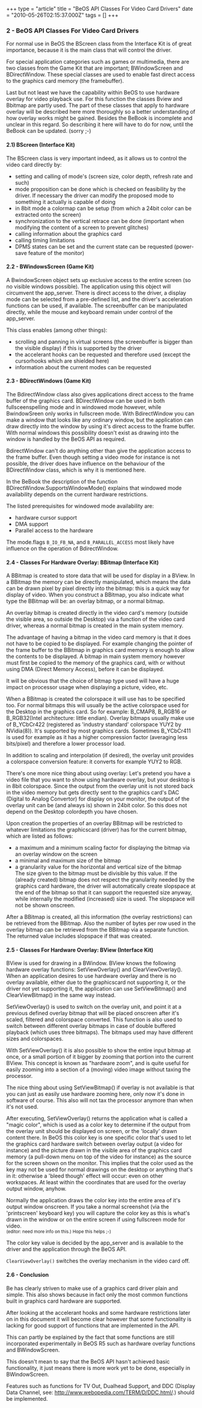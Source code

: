 +++
type = "article"
title = "BeOS API Classes For Video Card Drivers"
date = "2010-05-26T02:15:37.000Z"
tags = []
+++

<h3>2 - BeOS API Classes For Video Card Drivers</h3>

<p>For normal use in BeOS the BScreen class from the Interface Kit is of great importance, because it is the main class that will control the driver. </p>

<p>For special application categories such as games or multimedia, there are two classes from the Game Kit that are important; BWindowScreen and BDirectWindow. These special classes are used to enable fast direct access to the graphics card memory (the framebuffer). </p>

<p>Last but not least we have the capability within BeOS to use hardware overlay for video playback use. For this function the classes Bview and Bbitmap are partly used. The part of these classes that apply to hardware overlay will be described here more thoroughly so a better understanding of how overlay works might be gained. Besides the BeBook is incomplete and unclear in this regard. So describing it here will have to do for now, until the BeBook can be updated.  (sorry ;-) </p>


<a name="2.1"></a>
<h4>2.1) BScreen (Interface Kit)</h4>
<p>The BScreen class is very important indeed, as it allows us to control the video card directly by:

<ul>
    <li>setting and calling of mode's (screen size, color depth, refresh rate and such)</li>
    <li>mode proposition can be done which is checked on feasibility by the driver. If necessary the driver can modify the proposed mode to something it actually is capable of doing</li>
    <li>in 8bit mode a colormap can be setup (from which a 24bit color can be extracted onto the screen)</li>
    <li>synchronization to the vertical retrace can be done (important when modifying the content of a screen to prevent glitches)</li>
    <li>calling information about the graphics card</li>
    <li>calling timing limitations</li>
    <li>DPMS states can be set and the current state can be requested (power-save feature of the monitor)</li>
</ul></p>


<a name="2.2"></a>
<h4>2.2 - BWindowsScreen (Game Kit)</h4>
<p>A BwindowScreen object sets up exclusive access to the entire screen (so no visible windows possible). The application using this object will circumvent the app_server. There is direct access to the driver, a display mode can be selected from a pre-defined list, and the driver's acceleration functions can be used, if available. The screenbuffer can be manipulated directly, while the mouse and keyboard remain under control of the app_server. </p>

<p>This class enables (among other things):
<ul>
    <li>scrolling and panning in virtual screens (the screenbuffer is bigger than the visible display) if 
        this is supported by the driver</li>
    <li>the accelerant hooks can be requested and therefore used (except the cursorhooks which are shielded here)</li>
    <li>information about the current modes can be requested</li>
</ul></p>


<a name="2.3"></a>
<h4>2.3 - BDirectWindows (Game Kit)</h4>
<p>The BdirectWindow class also gives applications direct access to the frame buffer of the graphics card. BDirectWindow can be used in both fullsceenspelling mode and in windowed mode however, while BwindowSreen only works in fullscreen mode. With BdirectWindow you can make a window that looks like any ordinary window, but the application can draw directly into the window by using it's direct access to the frame buffer. With normal windows this possibility doesn't exist as drawing into the window is handled by the BeOS API as required. </p>

<p>BdirectWindow can't do anything other than give the application access to the frame buffer. Even though setting a video mode for instance is not possible, the driver does have influence on the behaviour of the BDirectWindow class, which is why it is mentioned here. </p>

<p>In the BeBook the description of the function BDirectWindow.SupportsWindowMode() explains that windowed mode availability depends on the current hardware restrictions. </p>

<p>The listed prerequisites for windowed mode availability are:
<ul>
    <li>hardware cursor support</li>
    <li>DMA support</li>
    <li>Parallel access to the hardware</li>
</ul></p>

<p>The mode.flags <code>B_IO_FB_NA</code>, and <code>B_PARALLEL_ACCESS</code> most likely have influence on the operation of BdirectWindow. </p>


<a name="2.4"></a>
<h4>2.4 - Classes For Hardware Overlay: BBitmap (Interface Kit)</h4>
<p>A BBitmap is created to store data that will be used for display in a BView. In a BBitmap the memory can be directly manipulated, which means  the data can be drawn pixel by pixel directly into the bitmap: this is a quick way for display of video. When you construct a BBitmap, you also indicate what type the BBitmap will be: an overlay bitmap, or a normal bitmap. </p>

<p>An overlay bitmap is created directly in the video card's memory (outside the visible area, so outside the Desktop) via a function of the video card driver, whereas a normal bitmap is created in the main system memory. </p>

<p>The advantage of having a bitmap in the video card memory is that it does not have to be copied to be displayed. For example changing the pointer of the frame buffer to the BBitmap in graphics card memory is enough to allow the contents to be displayed. A bitmap in main system memory however must first be copied to the memory of the graphics card, with or without using DMA (Direct Memory Access), before it can be displayed.</p>

<p>It will be obvious that the choice of bitmap type used will have a huge impact on processor usage when displaying a picture, video, etc. </p>

<p>When a BBitmap is created the colorspace it will use has to be specified too. For normal bitmaps this will usually be the active colorspace used for the Desktop in the graphics card. So for example: B_CMAP8, B_RGB16 or B_RGB32(Intel architecture: little endian). Overlay bitmaps usually make use of B_YCbCr422 (registered as 'industry standard' colorspace YUY2 by NVidia(8)). It's supported by most graphics cards. Sometimes B_YCbCr411 is used for example as it has a higher compression factor (averaging less bits/pixel) and therefore a lower processor load. </p>

<p>In addition to scaling and interpolation (if desired), the overlay unit provides a colorspace conversion feature: it converts for example YUY2 to RGB. </p>

<p>There's one more nice thing about using overlay: Let's pretend you have a video file that you want to show using hardware overlay, but your desktop is in 8bit colorspace. Since the output from the overlay unit is not stored back in the video memory but gets directly sent to the graphics card's DAC (Digital to Analog Convertor) for display on your monitor, the output of the overlay unit can be (and always is) shown in 24bit color. So this does not depend on the Desktop colordepth you have chosen. </p>

<p>Upon creation the properties of an overlay BBitmap will be restricted to whatever limitations the graphicscard (driver) has for the current bitmap, which are listed as follows:
<ul>
    <li>a maximum and a minimum scaling factor for displaying the bitmap via an overlay window on the screen</li>
    <li>a minimal and maximum size of the bitmap</li>
    <li>a granularity value for the horizontal and vertical size of the bitmap<br />
        The size given to the bitmap must be divisible by this value. If the (already created) bitmap 
        does not respect the granularity needed by the graphics card hardware, the driver will 
        automatically create slopspace at the end of the bitmap so that it can support the requested 
        size anyway, while internally the modified (increased) size is used. The slopspace will not 
        be shown onscreen.
</li>
</ul></p>

<p>After a BBitmap is created, all this information (the overlay restrictions) can be retrieved from the BBitmap. Also the number of bytes per row used in the overlay bitmap can be retrieved from the BBitmap via a separate function. The returned value includes slopspace if that was created. </p>


<a name="2.5"></a>
<h4>2.5 - Classes For Hardware Overlay: BView (Interface Kit)</h4>
<p>BView is used for drawing in a BWindow. BView knows the following hardware overlay functions: SetViewOverlay() and ClearViewOverlay(). When an application desires to use hardware overlay and there is no overlay available, either due to the graphicscard not supporting it, or the driver not yet supporting it, the application can use SetViewBitmap() and ClearViewBitmap() in the same way instead. </p>

<p>SetViewOverlay() is used to switch on the overlay unit, and point it at a previous defined overlay bitmap that will be placed onscreen after it's scaled, filtered and colorspace converted. This function is also used to switch between different overlay bitmaps in case of double buffered playback (which uses three bitmaps). The bitmaps used may have different sizes and colorspaces. </p>

<p>With SetViewOverlay() it is also possible to show the entire input bitmap at once, or a small portion of it bigger by zooming that portion into the current BView. This concept is known as &quot;hardware zoom&quot;, and is quite useful for easily zooming into a section of a (moving) video image without taxing the processor. </p>

<p>The nice thing about using SetViewBitmap() if overlay is not available is that you can just as easily use hardware zooming here, only now it's done in software of course. This also will not tax the processor anymore than when it's not used.</p>

<p>After executing, SetViewOverlay() returns the application what is called a &quot;magic color&quot;, which is used as a color key to determine if the output from the overlay unit should be displayed on screen, or the 'locally' drawn content there. In BeOS this color key is one specific color that's used to let the graphics card hardware switch between overlay output (a video for instance) and the picture drawn in the visible area of the graphics card memory (a pull-down menu on top of the video for instance) as the source for the screen shown on the monitor. This implies that the color used as the key may not be used for normal drawings on the desktop or anything that's in it: otherwise a 'bleed though' effect will occur: even on other workspaces. At least within the coordinates that are used for the overlay output window, anyhow.</p>

<p>Normally the application draws the color key into the entire area of it's output window onscreen. If you take a normal screenshot (via the 'printscreen' keyboard key) you will capture the color key as this is what's drawn in the window or on the entire screen if using fullscreen mode for video.<br />
<small>(editor: need more info on this.) Hope this helps ;-)</small> </p>

<p>The color key value is decided by the app_server and is available to the driver and the application through the BeOS API. </p>

<p><code>ClearViewOverlay()</code> switches the overlay mechanism in the video card off. </p>


<a name="2.6"></a>
<h4>2.6 - Conclusion</h4>
<p>Be has clearly striven to make use of a graphics card driver plain and simple. This also shows because in fact only the most common functions built in graphics card hardware are supported. </p>

<p>After looking at the accelerant hooks and some hardware restrictions later on in this document it will become clear however that some functionality is lacking for good support of functions that are implemented in the API. </p>

<p>This can partly be explained by the fact that some functions are still incorporated experimentally in BeOS R5 such as hardware overlay functions and BWindowScreen. </p>

<p>This doesn't mean to say that the BeOS API hasn't achieved basic functionality, it just means there is more work yet to be done, especially in BWindowScreen. </p>

<p>Features such as functions for TV Out, Dualhead Support, and DDC (Display Data Channel, see: <a href="http://www.webopedia.com/TERM/D/DDC.html/" target="_blank">http://www.webopedia.com/TERM/D/DDC.html/</a>.) should be implemented. </p>

